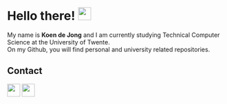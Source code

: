 # Hello there! <img src="https://raw.githubusercontent.com/MartinHeinz/MartinHeinz/master/wave.gif" width="30px" height="30px" />

My name is __Koen de Jong__ and I am currently studying Technical Computer Science at the University of Twente.  
On my Github, you will find personal and university related repositories.  


## Contact
<p>
<a href="mailto:mail@koendejong.net"><img height="30" src="https://cdn-icons-png.flaticon.com/512/281/281769.png"></a>
<a href="https://url.koendejong.net/linkedin"><img height="30" src="https://github.com/WaylonWalker/WaylonWalker/blob/main/icon/linkedin.png?raw=true"></a>        
</p>
